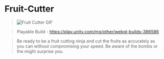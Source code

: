 # Fruit-Cutter
>![Fruit Cutter GIF](https://github.com/Sushant262/Fruit-Cutter/assets/141551971/128c68b6-c908-472b-82a7-743fe9d66eae) 

>Playable Build - https://play.unity.com/mg/other/webgl-builds-386586

>Be ready to be a fruit cutting ninja and cut the fruits as accurately as you can without compromising your speed. Be aware of the bombs or the might surprise you.



